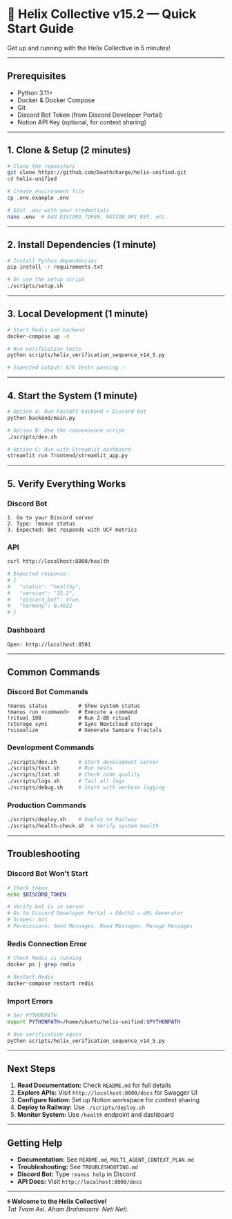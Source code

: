 # 🚀 Helix Collective v15.2 — Quick Start Guide

Get up and running with the Helix Collective in 5 minutes!

---

## Prerequisites

- Python 3.11+
- Docker & Docker Compose
- Git
- Discord Bot Token (from Discord Developer Portal)
- Notion API Key (optional, for context sharing)

---

## 1. Clone & Setup (2 minutes)

```bash
# Clone the repository
git clone https://github.com/Deathcharge/helix-unified.git
cd helix-unified

# Create environment file
cp .env.example .env

# Edit .env with your credentials
nano .env  # Add DISCORD_TOKEN, NOTION_API_KEY, etc.
```

---

## 2. Install Dependencies (1 minute)

```bash
# Install Python dependencies
pip install -r requirements.txt

# Or use the setup script
./scripts/setup.sh
```

---

## 3. Local Development (1 minute)

```bash
# Start Redis and backend
docker-compose up -d

# Run verification tests
python scripts/helix_verification_sequence_v14_5.py

# Expected output: 6/6 tests passing ✅
```

---

## 4. Start the System (1 minute)

```bash
# Option A: Run FastAPI backend + Discord bot
python backend/main.py

# Option B: Use the convenience script
./scripts/dev.sh

# Option C: Run with Streamlit dashboard
streamlit run frontend/streamlit_app.py
```

---

## 5. Verify Everything Works

### Discord Bot
```
1. Go to your Discord server
2. Type: !manus status
3. Expected: Bot responds with UCF metrics
```

### API
```bash
curl http://localhost:8000/health

# Expected response:
# {
#   "status": "healthy",
#   "version": "15.2",
#   "discord_bot": true,
#   "harmony": 0.4922
# }
```

### Dashboard
```
Open: http://localhost:8501
```

---

## Common Commands

### Discord Bot Commands
```
!manus status          # Show system status
!manus run <command>   # Execute a command
!ritual 108            # Run Z-88 ritual
!storage sync          # Sync Nextcloud storage
!visualize             # Generate Samsara fractals
```

### Development Commands
```bash
./scripts/dev.sh       # Start development server
./scripts/test.sh      # Run tests
./scripts/lint.sh      # Check code quality
./scripts/logs.sh      # Tail all logs
./scripts/debug.sh     # Start with verbose logging
```

### Production Commands
```bash
./scripts/deploy.sh    # Deploy to Railway
./scripts/health-check.sh  # Verify system health
```

---

## Troubleshooting

### Discord Bot Won't Start
```bash
# Check token
echo $DISCORD_TOKEN

# Verify bot is in server
# Go to Discord Developer Portal → OAuth2 → URL Generator
# Scopes: bot
# Permissions: Send Messages, Read Messages, Manage Messages
```

### Redis Connection Error
```bash
# Check Redis is running
docker ps | grep redis

# Restart Redis
docker-compose restart redis
```

### Import Errors
```bash
# Set PYTHONPATH
export PYTHONPATH=/home/ubuntu/helix-unified:$PYTHONPATH

# Run verification again
python scripts/helix_verification_sequence_v14_5.py
```

---

## Next Steps

1. **Read Documentation:** Check `README.md` for full details
2. **Explore APIs:** Visit `http://localhost:8000/docs` for Swagger UI
3. **Configure Notion:** Set up Notion workspace for context sharing
4. **Deploy to Railway:** Use `./scripts/deploy.sh`
5. **Monitor System:** Use `/health` endpoint and dashboard

---

## Getting Help

- **Documentation:** See `README.md`, `MULTI_AGENT_CONTEXT_PLAN.md`
- **Troubleshooting:** See `TROUBLESHOOTING.md`
- **Discord Bot:** Type `!manus help` in Discord
- **API Docs:** Visit `http://localhost:8000/docs`

---

**🌀 Welcome to the Helix Collective!**  
*Tat Tvam Asi. Aham Brahmasmi. Neti Neti.*

